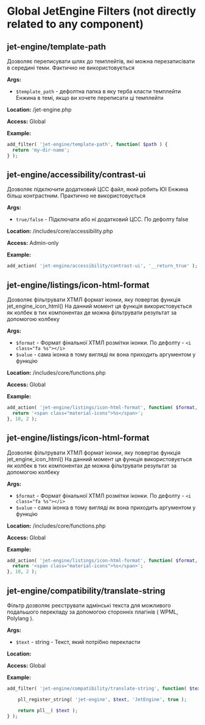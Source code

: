 # Global JetEngine Filters (not directly related to any component)

## jet-engine/template-path

Дозволяє переписувати шлях до темплейтів, які можна перезаписівати в середині теми. Фактично не використовується

**Args:**
- `$template_path` - дефолтна папка в яку терба класти темплейти Енжина в темі, якщо ви хочете переписати ці темплейти

**Location:**
/jet-engine.php

**Access:**
Global

**Example:**

```php
add_filter( 'jet-engine/template-path', function( $path ) {
  return 'my-dir-name';
} );
```

## jet-engine/accessibility/contrast-ui

Дозволяє підключити додатковий ЦСС файл, який робить ЮІ Енжина більш контрастним. Практично не використовується

**Args:**
- `true/false` - Підключати або ні додатковий ЦСС. По дефолту false

**Location:**
/includes/core/accessibility.php

**Access:**
Admin-only

**Example:**

```php
add_action( 'jet-engine/accessibility/contrast-ui', '__return_true' );
```

## jet-engine/listings/icon-html-format

Дозволяє фільтрувати ХТМЛ формат іконки, яку повертає функція jet_engine_icon_html() На данний момент ця функція використовується як колбек в тих компонентах де можна фільтрувати результат за допомогою колбеку

**Args:**
- `$format` - Формат фінальної ХТМЛ розмітки іконки. По дефолту - `<i class="fa %s"></i>`
- `$value` - сама іконка в тому вигляді як вона приходить аргументом у функцію

**Location:**
/includes/core/functions.php

**Access:**
Global

**Example:**

```php
add_action( 'jet-engine/listings/icon-html-format', function( $format, $icon ) {
  return '<span class="material-icons">%s</span>';
}, 10, 2 );
```

## jet-engine/listings/icon-html-format

Дозволяє фільтрувати ХТМЛ формат іконки, яку повертає функція jet_engine_icon_html() На данний момент ця функція використовується як колбек в тих компонентах де можна фільтрувати результат за допомогою колбеку

**Args:**
- `$format` - Формат фінальної ХТМЛ розмітки іконки. По дефолту - `<i class="fa %s"></i>`
- `$value` - сама іконка в тому вигляді як вона приходить аргументом у функцію

**Location:**
/includes/core/functions.php

**Access:**
Global

**Example:**

```php
add_action( 'jet-engine/listings/icon-html-format', function( $format, $icon ) {
  return '<span class="material-icons">%s</span>';
}, 10, 2 );
```

## jet-engine/compatibility/translate-string

Фільтр дозволяє реєструвати адмінські текста для можливого подальшого перекладу за допомогою сторонніх плагінів ( WPML, Polylang ).

**Args:**
- `$text` - string - Текст, який потрібно перекласти

**Location:**

**Access:**
Global

**Example:**

```php
add_filter( 'jet-engine/compatibility/translate-string', function( $text ) {

    pll_register_string( 'jet-engine', $text, 'JetEngine', true );

    return pll__( $text );
} );
```